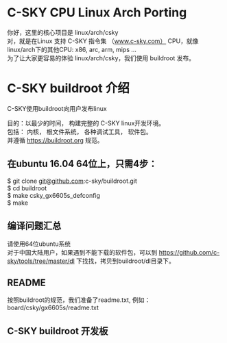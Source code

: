 # C-SKY CPU Linux Arch Porting

你好，这里的核心项目是 linux/arch/csky<br>
对，就是在Linux 支持 C-SKY 指令集 （www.c-sky.com） CPU，就像linux/arch下的其他CPU: x86, arc, arm, mips ...<br>
为了让大家更容易的体验 linux/arch/csky，我们使用 buildroot 发布。<br>

# C-SKY buildroot 介绍

C-SKY使用buildroot向用户发布linux

目的：以最少的时间， 构建完整的 C-SKY linux开发环境。 <br>
包括： 内核， 根文件系统， 各种调试工具， 软件包。 <br>
并遵循 https://buildroot.org 规范。

## 在ubuntu 16.04 64位上，只需4步：
$ git clone git@github.com:c-sky/buildroot.git<br>
$ cd buildroot<br>
$ make csky_gx6605s_defconfig<br>
$ make<br>

## 编译问题汇总
请使用64位ubuntu系统<br>
对于中国大陆用户，如果遇到不能下载的软件包，可以到 https://github.com/c-sky/tools/tree/master/dl 下找找，拷贝到buildroot/dl目录下。

## README
按照buildroot的规范，我们准备了readme.txt, 例如：<br>
board/csky/gx6605s/readme.txt<br>


## C-SKY buildroot 开发板

